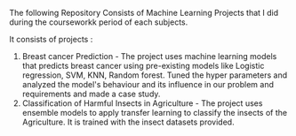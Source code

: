 The following Repository Consists of Machine Learning Projects that I did during the courseworkk period of each subjects.

It consists of  projects :
  1. Breast cancer Prediction - The project uses machine learning models that predicts breast cancer using pre-existing models like Logistic regression, SVM, KNN, Random forest. Tuned the hyper parameters and analyzed the model's behaviour and its influence in our problem and requirements and made a case study.
  2. Classification of Harmful Insects in Agriculture - The project uses ensemble models to apply transfer learning to classify the insects of the Agriculture. It is trained with the insect datasets provided.
     
